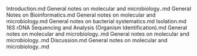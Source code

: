 Introduction.md
General notes on molecular and microbiology..md
General Notes on Bioinformatics.md
General notes on molecular and microbiology.md
General notes on bacterial systematics.md
Isolation.md
16S rDNA Sequencing and Analysis (Organism Identification).md
General notes on molecular and microbiology..md
General notes on molecular and microbiology..md
Discussion.md
General notes on molecular and microbiology..md